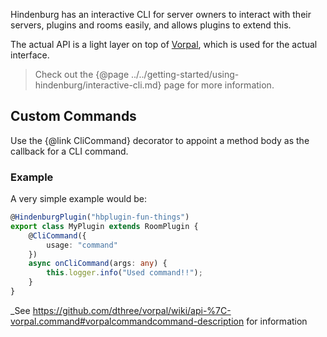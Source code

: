 Hindenburg has an interactive CLI for server owners to interact with their servers, plugins and rooms easily, and allows plugins to extend this.

The actual API is a light layer on top of [Vorpal](http://vorpal.js.org/), which is used for the actual interface.

> Check out the {@page ../../getting-started/using-hindenburg/interactive-cli.md} page for more information.

## Custom Commands
Use the {@link CliCommand} decorator to appoint a method body as the callback for a CLI command.

### Example
A very simple example would be:
```ts
@HindenburgPlugin("hbplugin-fun-things")
export class MyPlugin extends RoomPlugin {
    @CliCommand({
        usage: "command"
    })
    async onCliCommand(args: any) {
        this.logger.info("Used command!!");
    }
}
```

_See https://github.com/dthree/vorpal/wiki/api-%7C-vorpal.command#vorpalcommandcommand-description for information
